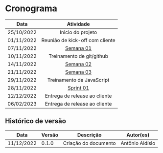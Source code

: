 # Cronograma

| Data | Atividade |
| :--: | :--:|
| 25/10/2022 | Inicio do projeto |
| 01/11/2022 | Reunião de kick-off com cliente |
| 07/11/2022 | [Semana 01](./semanas/semana01.md) |
| 10/11/2022 | Treinamento de git/github |
| 14/11/2022 | [Semana 02](./semanas/semana02.md) |
| 21/11/2022 | [Semana 03](./semanas/semana03.md) |
| 29/11/2022 | Treinamento de JavaScript |
| 28/11/2022 | [Sprint 01](./sprints/sprint01.md) |
| 12/12/2022 | Entrega de release ao cliente |
| 06/02/2023 | Entrega de release ao cliente |

## Histórico de versão

| Data | Versão | Descrição | Autor(es) |
| ---- | ------ | --------- | --------- |
| 11/12/2022 | 0.1.0 | Criação do documento | Antônio Aldísio |